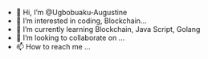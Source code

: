 - 👋 Hi, I’m @Ugbobuaku-Augustine
- 👀 I’m interested in  coding, Blockchain...
- 🌱 I’m currently learning Blockchain, Java Script, Golang
- 💞️ I’m looking to collaborate on ...
- 📫 How to reach me ...

<!---
Ugbobuaku-Augustine/Ugbobuaku-Augustine is a ✨ special ✨ repository because its `README.md` (this file) appears on your GitHub profile.
You can click the Preview link to take a look at your changes.
--->
